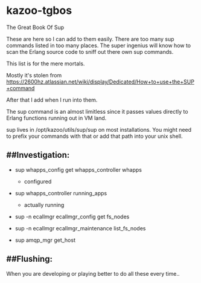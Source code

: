 kazoo-tgbos
===========

The Great Book Of Sup

These are here so I can add to them easily.   There are too many sup commands listed in too many places.  The super ingenius will know how to scan the Erlang source code to sniff out there own sup commands.

This list is for the mere mortals.

Mostly it's stolen from 
https://2600hz.atlassian.net/wiki/display/Dedicated/How+to+use+the+SUP+command

After that I add when I run into them.

The sup command is an almost limitless since it passes values directly to Erlang
functions running out in VM land.

sup lives in /opt/kazoo/utils/sup/sup on most installations.  You might need to prefix your commands with that
or add that path into your unix shell.

##Investigation:
-----------------
* sup whapps_config get whapps_controller whapps   
  * configured

* sup whapps_controller running_apps 
  * actually running

* sup -n ecallmgr ecallmgr_config get fs_nodes

* sup -n ecallmgr ecallmgr_maintenance list_fs_nodes

* sup amqp_mgr get_host

##Flushing:
-----------------

When you are developing or playing better to do all these every time..
